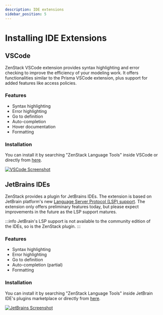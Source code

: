 ```yaml
---
description: IDE extensions
sidebar_position: 5
---
```


# Installing IDE Extensions

## VSCode

ZenStack VSCode extension provides syntax highlighting and error checking to improve the efficiency of your modeling work. It offers functionalities similar to the Prisma VSCode extension, plus support for added features like access policies.

### Features

- Syntax highlighting
- Error highlighting
- Go to definition
- Auto-completion
- Hover documentation
- Formatting

### Installation

You can install it by searching "ZenStack Language Tools" inside VSCode or directly from [here](https://marketplace.visualstudio.com/items?itemName=zenstack.zenstack).

[![VSCode Screenshot](/img/vscode-screenshot.png)](https://marketplace.visualstudio.com/items?itemName=zenstack.zenstack)

## JetBrains IDEs

ZenStack provides a plugin for JetBrains IDEs. The extension is based on JetBrain platform's new [Language Server Protocol (LSP) support](https://blog.jetbrains.com/platform/2023/07/lsp-for-plugin-developers/). The extension only offers preliminary features today, but please expect improvements in the future as the LSP support matures.

:::info
JetBrain's LSP support is not available to the community edition of the IDEs, so is the ZenStack plugin.
:::

### Features

- Syntax highlighting
- Error highlighting
- Go to definition
- Auto-completion (partial)
- Formatting

### Installation

You can install it by searching "ZenStack Language Tools" inside JetBrain IDE's plugins marketplace or directly from [here](https://plugins.jetbrains.com/plugin/23397-zenstack-language-tools).

[![JetBrains Screenshot](/img/jetbrains-screenshot.png)](https://plugins.jetbrains.com/plugin/17210-zenstack-language-tools)
